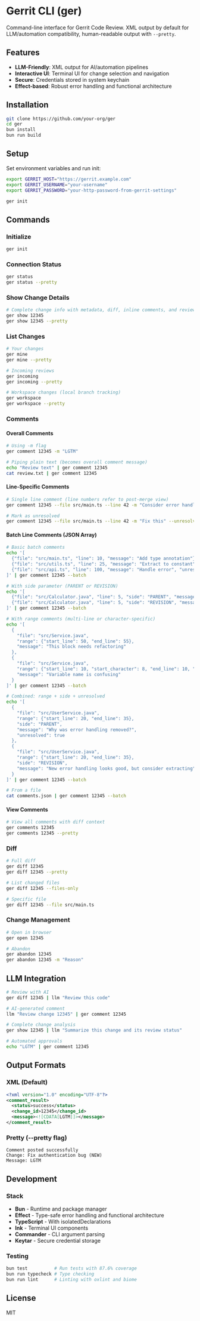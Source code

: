 # Gerrit CLI (ger)

Command-line interface for Gerrit Code Review. XML output by default for LLM/automation compatibility, human-readable output with `--pretty`.

## Features

- **LLM-Friendly**: XML output for AI/automation pipelines
- **Interactive UI**: Terminal UI for change selection and navigation
- **Secure**: Credentials stored in system keychain
- **Effect-based**: Robust error handling and functional architecture

## Installation

```bash
git clone https://github.com/your-org/ger
cd ger
bun install
bun run build
```

## Setup

Set environment variables and run init:

```bash
export GERRIT_HOST="https://gerrit.example.com"
export GERRIT_USERNAME="your-username"
export GERRIT_PASSWORD="your-http-password-from-gerrit-settings"

ger init
```

## Commands

### Initialize
```bash
ger init
```

### Connection Status
```bash
ger status
ger status --pretty
```

### Show Change Details
```bash
# Complete change info with metadata, diff, inline comments, and review activity
ger show 12345
ger show 12345 --pretty
```

### List Changes
```bash
# Your changes
ger mine
ger mine --pretty

# Incoming reviews
ger incoming
ger incoming --pretty

# Workspace changes (local branch tracking)
ger workspace
ger workspace --pretty
```

### Comments

#### Overall Comments
```bash
# Using -m flag
ger comment 12345 -m "LGTM"

# Piping plain text (becomes overall comment message)
echo "Review text" | ger comment 12345
cat review.txt | ger comment 12345
```

#### Line-Specific Comments
```bash
# Single line comment (line numbers refer to post-merge view)
ger comment 12345 --file src/main.ts --line 42 -m "Consider error handling"

# Mark as unresolved
ger comment 12345 --file src/main.ts --line 42 -m "Fix this" --unresolved
```

#### Batch Line Comments (JSON Array)
```bash
# Basic batch comments
echo '[
  {"file": "src/main.ts", "line": 10, "message": "Add type annotation"},
  {"file": "src/utils.ts", "line": 25, "message": "Extract to constant"},
  {"file": "src/api.ts", "line": 100, "message": "Handle error", "unresolved": true}
]' | ger comment 12345 --batch

# With side parameter (PARENT or REVISION)
echo '[
  {"file": "src/Calculator.java", "line": 5, "side": "PARENT", "message": "Why was this removed?"},
  {"file": "src/Calculator.java", "line": 5, "side": "REVISION", "message": "Good improvement"}
]' | ger comment 12345 --batch

# With range comments (multi-line or character-specific)
echo '[
  {
    "file": "src/Service.java",
    "range": {"start_line": 50, "end_line": 55},
    "message": "This block needs refactoring"
  },
  {
    "file": "src/Service.java",
    "range": {"start_line": 10, "start_character": 8, "end_line": 10, "end_character": 25},
    "message": "Variable name is confusing"
  }
]' | ger comment 12345 --batch

# Combined: range + side + unresolved
echo '[
  {
    "file": "src/UserService.java",
    "range": {"start_line": 20, "end_line": 35},
    "side": "PARENT",
    "message": "Why was error handling removed?",
    "unresolved": true
  },
  {
    "file": "src/UserService.java",
    "range": {"start_line": 20, "end_line": 35},
    "side": "REVISION",
    "message": "New error handling looks good, but consider extracting"
  }
]' | ger comment 12345 --batch

# From a file
cat comments.json | ger comment 12345 --batch
```

#### View Comments
```bash
# View all comments with diff context
ger comments 12345
ger comments 12345 --pretty
```

### Diff
```bash
# Full diff
ger diff 12345
ger diff 12345 --pretty

# List changed files
ger diff 12345 --files-only

# Specific file
ger diff 12345 --file src/main.ts
```

### Change Management
```bash
# Open in browser
ger open 12345

# Abandon
ger abandon 12345
ger abandon 12345 -m "Reason"
```

## LLM Integration

```bash
# Review with AI
ger diff 12345 | llm "Review this code"

# AI-generated comment
llm "Review change 12345" | ger comment 12345

# Complete change analysis
ger show 12345 | llm "Summarize this change and its review status"

# Automated approvals
echo "LGTM" | ger comment 12345
```

## Output Formats

### XML (Default)
```xml
<?xml version="1.0" encoding="UTF-8"?>
<comment_result>
  <status>success</status>
  <change_id>12345</change_id>
  <message><![CDATA[LGTM]]></message>
</comment_result>
```

### Pretty (--pretty flag)
```
Comment posted successfully
Change: Fix authentication bug (NEW)
Message: LGTM
```

## Development

### Stack
- **Bun** - Runtime and package manager
- **Effect** - Type-safe error handling and functional architecture
- **TypeScript** - With isolatedDeclarations
- **Ink** - Terminal UI components
- **Commander** - CLI argument parsing
- **Keytar** - Secure credential storage

### Testing
```bash
bun test          # Run tests with 87.6% coverage
bun run typecheck # Type checking
bun run lint      # Linting with oxlint and biome
```

## License

MIT
